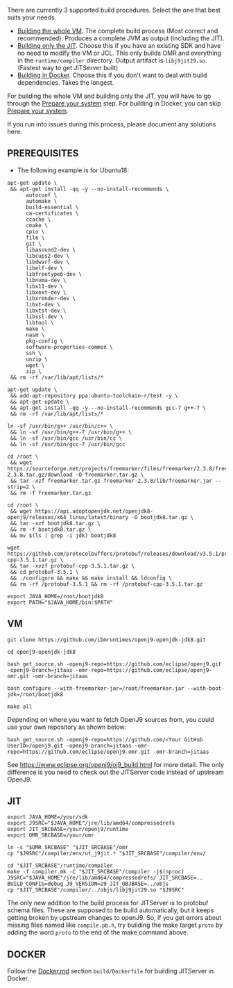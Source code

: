 <!--
Copyright (c) 2018, 2019 IBM Corp. and others

This program and the accompanying materials are made available under
the terms of the Eclipse Public License 2.0 which accompanies this
distribution and is available at https://www.eclipse.org/legal/epl-2.0/
or the Apache License, Version 2.0 which accompanies this distribution and
is available at https://www.apache.org/licenses/LICENSE-2.0.

This Source Code may also be made available under the following
Secondary Licenses when the conditions for such availability set
forth in the Eclipse Public License, v. 2.0 are satisfied: GNU
General Public License, version 2 with the GNU Classpath
Exception [1] and GNU General Public License, version 2 with the
OpenJDK Assembly Exception [2].

[1] https://www.gnu.org/software/classpath/license.html
[2] http://openjdk.java.net/legal/assembly-exception.html

SPDX-License-Identifier: EPL-2.0 OR Apache-2.0 OR GPL-2.0 WITH Classpath-exception-2.0 OR LicenseRef-GPL-2.0 WITH Assembly-exception
-->


There are currently 3 supported build procedures. Select the one that best suits your needs.

- [Building the whole VM](#vm). The complete build process (Most correct and recommended). Produces a complete JVM as output (including the JIT).
- [Building only the JIT](#jit). Choose this if you have an existing SDK and have no need to modify the VM or JCL. This only builds OMR and everything in the `runtime/compiler` directory. Output artifact is `libj9jit29.so`. (Fastest way to get JITServer built)
- [Building in Docker](#docker). Choose this if you don't want to deal with build dependencies. Takes the longest.

For building the whole VM and building only the JIT, you will have to go through the [Prepare your system](#prerequisites) step.
For building in Docker, you can skip [Prepare your system](#prerequisites).

If you run into issues during this process, please document any solutions here.

## PREREQUISITES
- The following example is for Ubuntu18:

```
apt-get update \
 && apt-get install -qq -y --no-install-recommends \
	  autoconf \
	  automake \
	  build-essential \
	  ca-certificates \
	  ccache \
	  cmake \
	  cpio \
	  file \
	  git \
	  libasound2-dev \
	  libcups2-dev \
	  libdwarf-dev \
	  libelf-dev \
	  libfreetype6-dev \
	  libnuma-dev \
	  libx11-dev \
	  libxext-dev \
	  libxrender-dev \
	  libxt-dev \
	  libxtst-dev \
	  libssl-dev \
	  libtool \
	  make \
	  nasm \
	  pkg-config \
	  software-properties-common \
	  ssh \
	  unzip \
	  wget \
	  zip \
 && rm -rf /var/lib/apt/lists/*

apt-get update \
 && add-apt-repository ppa:ubuntu-toolchain-r/test -y \
 && apt-get update \
 && apt-get install -qq -y --no-install-recommends gcc-7 g++-7 \
 && rm -rf /var/lib/apt/lists/*

ln -sf /usr/bin/g++ /usr/bin/c++ \
 && ln -sf /usr/bin/g++-7 /usr/bin/g++ \
 && ln -sf /usr/bin/gcc /usr/bin/cc \
 && ln -sf /usr/bin/gcc-7 /usr/bin/gcc

cd /root \
 && wget https://sourceforge.net/projects/freemarker/files/freemarker/2.3.8/freemarker-2.3.8.tar.gz/download -O freemarker.tar.gz \
 && tar -xzf freemarker.tar.gz freemarker-2.3.8/lib/freemarker.jar --strip=2 \
 && rm -f freemarker.tar.gz

cd /root \
 && wget https://api.adoptopenjdk.net/openjdk8-openj9/releases/x64_linux/latest/binary -O bootjdk8.tar.gz \
 && tar -xzf bootjdk8.tar.gz \
 && rm -f bootjdk8.tar.gz \
 && mv $(ls | grep -i jdk) bootjdk8

wget https://github.com/protocolbuffers/protobuf/releases/download/v3.5.1/protobuf-cpp-3.5.1.tar.gz \
 && tar -xvzf protobuf-cpp-3.5.1.tar.gz \
 && cd protobuf-3.5.1 \
 && ./configure && make && make install && ldconfig \
 && rm -rf /protobuf-3.5.1 && rm -rf /protobuf-cpp-3.5.1.tar.gz

export JAVA_HOME=/root/bootjdk8
export PATH="$JAVA_HOME/bin:$PATH"
```

## VM

```
git clone https://github.com/ibmruntimes/openj9-openjdk-jdk8.git

cd openj9-openjdk-jdk8

bash get_source.sh -openj9-repo=https://github.com/eclipse/openj9.git -openj9-branch=jitaas -omr-repo=https://github.com/eclipse/openj9-omr.git -omr-branch=jitaas

bash configure --with-freemarker-jar=/root/freemarker.jar --with-boot-jdk=/root/bootjdk8

make all
```
Depending on where you want to fetch OpenJ9 sources from, you could use your own repository as shown below:
```
bash get_source.sh -openj9-repo=https://github.com/<Your GitHub UserID>/openj9.git -openj9-branch=jitaas -omr-repo=https://github.com/eclipse/openj9-omr.git -omr-branch=jitaas
```
See https://www.eclipse.org/openj9/oj9_build.html for more detail. The only difference is you need to check out the JITServer code instead of upstream OpenJ9.

## JIT

```
export JAVA_HOME=/your/sdk
export J9SRC="$JAVA_HOME"/jre/lib/amd64/compressedrefs
export JIT_SRCBASE=/your/openj9/runtime
export OMR_SRCBASE=/your/omr

ln -s "$OMR_SRCBASE" "$JIT_SRCBASE"/omr
cp "$J9SRC"/compiler/env/ut_j9jit.* "$JIT_SRCBASE"/compiler/env/

cd "$JIT_SRCBASE"/runtime/compiler
make -f compiler.mk -C "$JIT_SRCBASE"/compiler -j$(nproc) J9SRC="$JAVA_HOME"/jre/lib/amd64/compressedrefs/ JIT_SRCBASE=.. BUILD_CONFIG=debug J9_VERSION=29 JIT_OBJBASE=../objs
cp "$JIT_SRCBASE"/compiler/../objs/libj9jit29.so "$J9SRC"
```

The only new addition to the build process for JITServer is to protobuf schema files. These are supposed to be build automatically, but it keeps getting broken by upstream changes to openJ9. So, if you get errors about missing files named like `compile.pb.h`, try building the make target `proto` by adding the word `proto` to the end of the make command above.

## DOCKER

Follow the [Docker.md](Docker.md) section `build/Dockerfile` for building JITServer in Docker.
